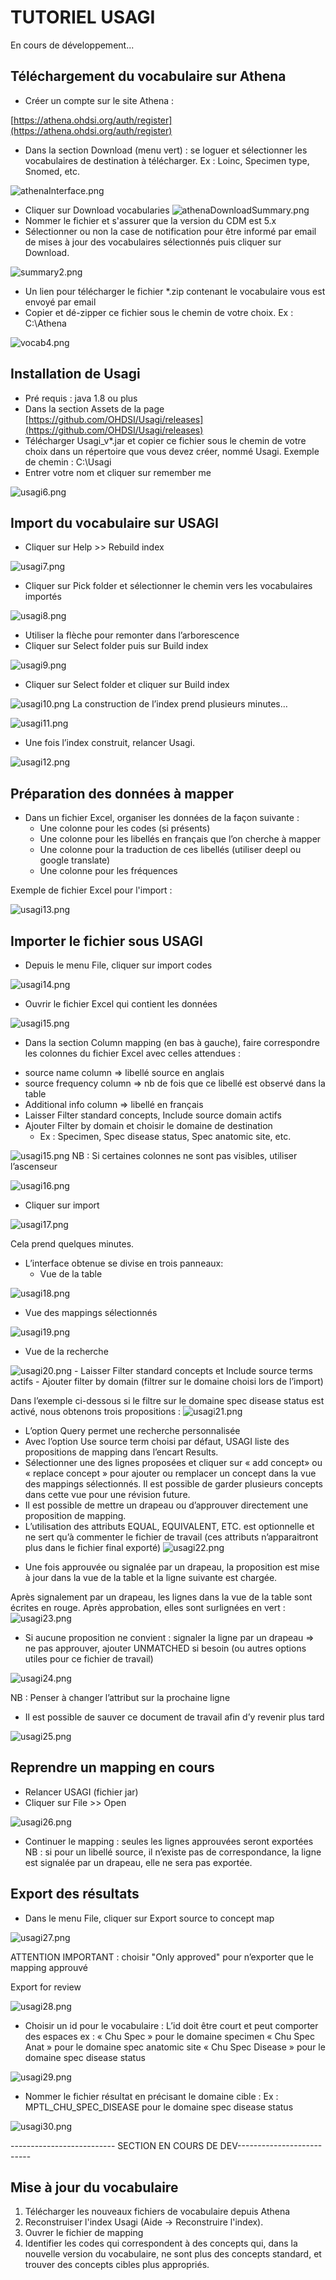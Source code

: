 # TUTORIEL USAGI

En cours de développement...
## Téléchargement du vocabulaire sur Athena 
* Créer un compte sur le site Athena : 

[https://athena.ohdsi.org/auth/register](https://athena.ohdsi.org/auth/register)
* Dans la section Download (menu vert) : se loguer et sélectionner les vocabulaires de destination à télécharger. Ex : Loinc, Specimen type, Snomed, etc.

![athenaInterface.png](athenaInterface.png)
* Cliquer sur Download vocabularies
![athenaDownloadSummary.png](athenaDownloadSummary.png)
* Nommer le fichier et s'assurer que la version du CDM est 5.x
* Sélectionner ou non la case de notification pour être informé par email de mises à jour des vocabulaires sélectionnés puis cliquer sur Download.

![summary2.png](summary3.png)
* Un lien pour télécharger le fichier *.zip contenant le vocabulaire vous est envoyé par email
* Copier et dé-zipper ce fichier sous le chemin de votre choix. Ex : C:\Athena

![vocab4.png](vocab4.png)
## Installation de Usagi
* Pré requis : java 1.8 ou plus
* Dans la section Assets de la page [https://github.com/OHDSI/Usagi/releases](https://github.com/OHDSI/Usagi/releases)
* Télécharger Usagi_v*.jar et copier ce fichier sous le chemin de votre choix dans un répertoire que vous devez créer, nommé Usagi. Exemple de chemin : C:\Usagi
* Entrer votre nom et cliquer sur remember me

![usagi6.png](usagi6.png)
## Import du vocabulaire sur USAGI
* Cliquer sur Help >> Rebuild index

![usagi7.png](usagi7.png)
* Cliquer sur Pick folder et sélectionner le chemin vers les vocabulaires importés 

![usagi8.png](usagi8.png)
*	Utiliser la flèche pour remonter dans l’arborescence
*	Cliquer sur Select folder puis sur Build index

![usagi9.png](usagi9.png)
* Cliquer sur Select folder et cliquer sur Build index 

![usagi10.png](usagi10.png)
La construction de l’index prend plusieurs minutes…

![usagi11.png](usagi11.png)
* Une fois l’index construit, relancer Usagi.

![usagi12.png](usagi12.png)

## Préparation des données à mapper
* Dans un fichier Excel, organiser les données de la façon suivante :
  + Une colonne pour les codes (si présents)
  + Une colonne pour les libellés en français que l’on cherche à mapper
  + Une colonne pour la traduction de ces libellés (utiliser deepl ou google translate)
  + Une colonne pour les fréquences

Exemple de fichier Excel pour l'import :

![usagi13.png](usagi13.png)

## Importer le fichier sous USAGI

* Depuis le menu File, cliquer sur import codes

![usagi14.png](usagi14.png)
* Ouvrir le fichier Excel qui contient les données 

![usagi15.png](usagi15.png)
*	Dans la section Column mapping (en bas à gauche), faire correspondre les colonnes du fichier Excel avec celles attendues : 
  +	source name column => libellé source en anglais
  +	source frequency column => nb de fois que ce libellé est observé dans la table
  +	Additional info column => libellé en français
  +	Laisser Filter standard concepts, Include source domain actifs
  +	Ajouter Filter by domain et choisir le domaine de destination 
    -	Ex : Specimen, Spec disease status, Spec anatomic site, etc.

![usagi15.png](usagi15.png)
NB : Si certaines colonnes ne sont pas visibles, utiliser l’ascenseur 

![usagi16.png](usagi16.png)

* Cliquer sur import 

![usagi17.png](usagi17.png)

Cela prend quelques minutes.

* L’interface obtenue se divise en trois panneaux:
  + Vue de la table

![usagi18.png](usagi18.png)
  + Vue des mappings sélectionnés 

![usagi19.png](usagi19.png)
  + Vue de la recherche

![usagi20.png](usagi20.png)
    - Laisser Filter standard concepts et Include source terms  actifs
     - Ajouter filter by domain (filtrer sur le domaine choisi lors de l’import) 

Dans l’exemple ci-dessous si le filtre sur le domaine spec disease status est activé, nous obtenons trois propositions :
![usagi21.png](usagi21.png)

  - L’option Query permet une recherche personnalisée
  - Avec l’option Use source term choisi par défaut, USAGI liste des propositions de mapping dans l’encart Results.
  - Sélectionner une des lignes proposées et cliquer sur « add concept» ou « replace concept » pour ajouter ou remplacer un concept dans la vue des mappings sélectionnés. Il est possible de garder plusieurs concepts dans cette vue pour une révision future.
  - Il est possible de mettre un drapeau ou d’approuver directement une proposition de mapping. 
  - L’utilisation des attributs EQUAL, EQUIVALENT, ETC. est optionnelle et ne sert qu’à commenter le fichier de travail (ces attributs n’apparaitront plus dans le fichier final exporté)
![usagi22.png](usagi22.png)

* Une fois approuvée ou signalée par un drapeau, la proposition est mise à jour dans la vue de la table et la ligne suivante est chargée.

Après signalement par un drapeau, les lignes dans la vue de la table sont écrites en rouge. Après approbation, elles sont surlignées en vert :
![usagi23.png](usagi23.png)

* Si aucune proposition ne convient : signaler la ligne par un drapeau => ne pas approuver, ajouter UNMATCHED si besoin (ou autres options utiles pour ce fichier de travail)

![usagi24.png](usagi24.png)

NB : Penser à changer l’attribut sur la prochaine ligne 
*	Il est possible de sauver ce document de travail afin d’y revenir plus tard 

![usagi25.png](usagi25.png)

## Reprendre un mapping en cours

* Relancer USAGI (fichier jar)
* Cliquer sur File >> Open

![usagi26.png](usagi26.png)

* Continuer le mapping : seules les lignes approuvées seront exportées 
NB :  si pour un libellé source, il n’existe pas de correspondance, la ligne est signalée par un drapeau, elle ne sera pas exportée.

## Export des résultats

* Dans le menu File, cliquer sur Export source to concept map

![usagi27.png](usagi27.png)

ATTENTION IMPORTANT : choisir "Only approved" pour n’exporter que le mapping approuvé

Export for review

![usagi28.png](usagi28.png)

*	Choisir un id pour le vocabulaire :
L’id doit être court et peut comporter des espaces
 ex : 
« Chu Spec » pour le domaine specimen
« Chu Spec Anat » pour le domaine spec anatomic site
« Chu Spec Disease » pour le domaine spec disease status

![usagi29.png](usagi29.png)
* Nommer le fichier résultat en précisant le domaine cible :
Ex : MPTL_CHU_SPEC_DISEASE pour le domaine spec disease status

![usagi30.png](usagi30.png)


-------------------------- SECTION EN COURS DE DEV--------------------------
##	Mise à jour du vocabulaire
1.	Télécharger les nouveaux fichiers de vocabulaire depuis Athena
2.	Reconstruiser l'index Usagi (Aide -> Reconstruire l'index).
3.	Ouvrer le fichier de mapping
4.	Identifier les codes qui correspondent à des concepts qui, dans la nouvelle version du vocabulaire, ne sont plus des concepts standard, et trouver des concepts cibles plus appropriés.






